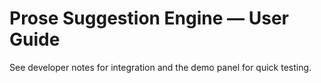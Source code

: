 # Prose Suggestion Engine — User Guide

See developer notes for integration and the demo panel for quick testing.
